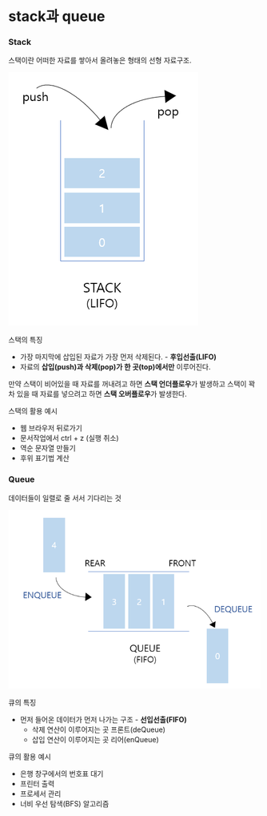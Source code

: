 # stack과 queue

### Stack

스택이란 어떠한 자료를 쌓아서 올려놓은 형태의 선형 자료구조.

![stack](../image/stack.png)

스택의 특징

- 가장 마지막에 삽입된 자료가 가장 먼저 삭제된다. - **후입선출(LIFO)**
- 자료의 **삽입(push)과 삭제(pop)가 한 곳(top)에서만** 이루어진다.

만약 스택이 비어있을 때 자료를 꺼내려고 하면 **스택 언더플로우**가 발생하고 스택이 꽉 차 있을 때 자료를 넣으려고 하면 **스택 오버플로우**가 발생한다.

스택의 활용 예시

- 웹 브라우저 뒤로가기
- 문서작업에서 ctrl + z (실행 취소)
- 역순 문자열 만들기
- 후위 표기법 계산

### Queue

데이터들이 일렬로 줄 서서 기다리는 것

![queue](../image/queue.png)

큐의 특징

- 먼저 들어온 데이터가 먼저 나가는 구조 - **선입선출(FIFO)**
  - 삭제 연산이 이루어지는 곳 프론트(deQueue)
  - 삽입 연산이 이루어지는 곳 리어(enQueue)

큐의 활용 예시

- 은행 창구에서의 번호표 대기
- 프린터 출력
- 프로세서 관리
- 너비 우선 탐색(BFS) 알고리즘